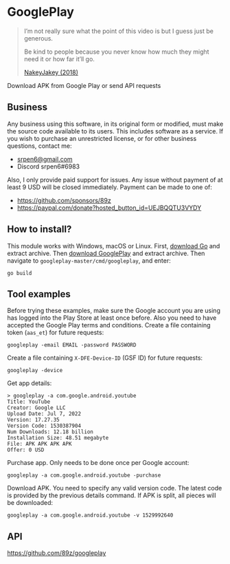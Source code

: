 # GooglePlay

> I’m not really sure what the point of this video is but I guess just be
> generous.
>
> Be kind to people because you never know how much they might need it or how
> far it’ll go.
>
> [NakeyJakey (2018)](//youtube.com/watch?v=Cr0UYNKmrUs)

Download APK from Google Play or send API requests

## Business

Any business using this software, in its original form or modified, must make
the source code available to its users. This includes software as a service. If
you wish to purchase an unrestricted license, or for other business questions,
contact me:

- srpen6@gmail.com
- Discord srpen6#6983

Also, I only provide paid support for issues. Any issue without payment of at
least 9 USD will be closed immediately. Payment can be made to one of:

- https://github.com/sponsors/89z
- <https://paypal.com/donate?hosted_button_id=UEJBQQTU3VYDY>

## How to install?

This module works with Windows, macOS or Linux. First, [download Go][2] and
extract archive. Then [download&nbsp;GooglePlay][3] and extract archive. Then
navigate to `googleplay-master/cmd/googleplay`, and enter:

~~~
go build
~~~

[2]://go.dev/dl
[3]://github.com/89z/googleplay/archive/refs/heads/master.zip

## Tool examples

Before trying these examples, make sure the Google account you are using has
logged into the Play&nbsp;Store at least once before. Also you need to have
accepted the Google Play terms and conditions. Create a file containing token
(`aas_et`) for future requests:

~~~
googleplay -email EMAIL -password PASSWORD
~~~

Create a file containing `X-DFE-Device-ID` (GSF ID) for future requests:

~~~
googleplay -device
~~~

Get app details:

~~~
> googleplay -a com.google.android.youtube
Title: YouTube
Creator: Google LLC
Upload Date: Jul 7, 2022
Version: 17.27.35
Version Code: 1530387904
Num Downloads: 12.18 billion
Installation Size: 48.51 megabyte
File: APK APK APK APK
Offer: 0 USD
~~~

Purchase app. Only needs to be done once per Google account:

~~~
googleplay -a com.google.android.youtube -purchase
~~~

Download APK. You need to specify any valid version code. The latest code is
provided by the previous details command. If APK is split, all pieces will be
downloaded:

~~~
googleplay -a com.google.android.youtube -v 1529992640
~~~

## API

https://github.com/89z/googleplay
